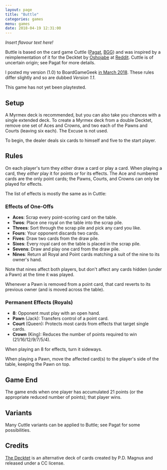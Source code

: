 ```yaml
---
layout: page
title: "Buttle"
categories: games
menu: games
date: 2018-04-19 12:31:00
---
```


*Insert flavour text here!*

Buttle is based on the card game Cuttle ([Pagat](https://www.pagat.com/combat/cuttle.html), [BGG](https://boardgamegeek.com/boardgame/115370/cuttle)) and was inspired by a reimplementation of it for the Decktet by [Oshojabe](https://www.reddit.com/user/Oshojabe) at [Reddit](https://www.reddit.com/r/boardgames/comments/4h4kor/decktet_version_of_cuttle/).  Cuttle is of uncertain origin; see Pagat for more details.

I posted my version (1.0) to BoardGameGeek [in March 2018](https://boardgamegeek.com/thread/1952119/buttle-decktet-design-thought-experiment).  These rules differ slightly and so are dubbed *Version 1.1*.

This game has not yet been playtested.

## Setup

A Myrmex deck is recommended, but you can also take you chances with a single extended deck.
To create a Myrmex deck from a double Decktet, remove one set of Aces and Crowns, and two each of the Pawns and Courts (leaving six each).  The Excuse is not used.

To begin, the dealer deals six cards to himself and five to the start player.

## Rules

On each player's turn they *either* draw a card or play a card.  When playing a card, they *either* play it for points or for its effects.  The Ace and numbered cards are the only point cards; the Pawns, Courts, and Crowns can only be played for effects.

The list of effects is mostly the same as in Cuttle:

### Effects of One-Offs

* **Aces**: Scrap every point-scoring card on the table.
* **Twos**: Place one royal on the table into the scrap pile.
* **Threes**: Sort through the scrap pile and pick any card you like.
* **Fours**: Your opponent discards two cards.
* **Fives**: Draw two cards from the draw pile.
* **Sixes**: Every royal card on the table is placed in the scrap pile.
* **Sevens**: Draw and play one card from the draw pile.
* **Nines**: Return all Royal and Point cards matching a suit of the nine to its owner's hand.

Note that nines affect both players, but don't affect any cards hidden (under a Pawn) at the time it was played.

Whenever a Pawn is removed from a point card, that card reverts to its previous owner (and is moved across the table).

### Permanent Effects (Royals)

* **8**: Opponent must play with an open hand.
* **Pawn** (Jack): Transfers control of a point card. 
* **Court** (Queen): Protects most cards from effects that target single cards.
* **Crown** (King): Reduces the number of points required to win (21/16/12/9/7/5/4).

When playing an 8 for effects, turn it sideways.

When playing a Pawn, move the affected card(s) to the player's side of the table, keeping the Pawn on top.

## Game End

The game ends when one player has accumulated 21 points (or the appropriate reduced number of points); that player wins.

## Variants

Many Cuttle variants can be applied to Buttle; see Pagat for some possibilities.

## Credits

[The Decktet](http://www.decktet.com) is an alternative deck of cards created by P.D. Magnus and released under a CC license.
